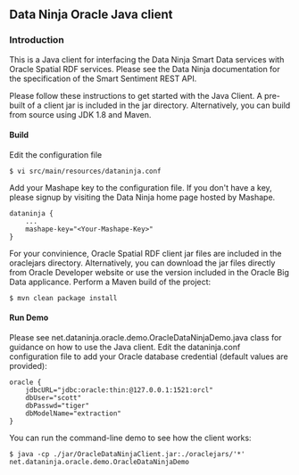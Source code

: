 ## Data Ninja Oracle Java client

### Introduction

This is a Java client for interfacing the Data Ninja Smart Data services with Oracle Spatial RDF services. Please see the Data Ninja documentation for the specification of the Smart Sentiment REST API.

Please follow these instructions to get started with the Java Client. A pre-built of a client jar is included in the jar directory. Alternatively, you can build from source using JDK 1.8 and Maven.  

#### Build

Edit the configuration file 

    $ vi src/main/resources/dataninja.conf

Add your Mashape key to the configuration file. If you don't have a key, please signup by visiting the Data Ninja home page hosted by Mashape.

    dataninja {
        ...
        mashape-key="<Your-Mashape-Key>"
    } 

For your convinience, Oracle Spatial RDF client jar files are included in the oraclejars directory. Alternatively, you can download the jar files directly from Oracle Developer website or use the version included in the Oracle Big Data applicance. Perform a Maven build of the project:

    $ mvn clean package install

#### Run Demo

Please see net.dataninja.oracle.demo.OracleDataNinjaDemo.java class for guidance on how to use the Java client. Edit the dataninja.conf configuration file to add your Oracle database credential (default values are provided):

    oracle {
        jdbcURL="jdbc:oracle:thin:@127.0.0.1:1521:orcl"
        dbUser="scott"
        dbPasswd="tiger"
        dbModelName="extraction"
    }

You can run the command-line demo to see how the client works:

    $ java -cp ./jar/OracleDataNinjaClient.jar:./oraclejars/'*' net.dataninja.oracle.demo.OracleDataNinjaDemo
